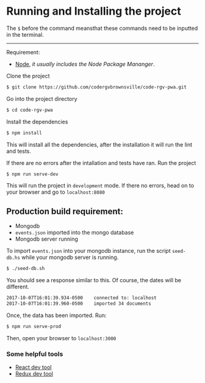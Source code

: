 # Running and Installing the project

The `$` before the command meansthat these commands need to be inputted in the terminal.
***

Requirement:
* [Node](https://nodejs.org/en/), _it usually includes the Node Package Mananger_.

Clone the project
```sh
$ git clone https://github.com/codergvbrownsville/code-rgv-pwa.git
```

Go into the project directory
```sh
$ cd code-rgv-pwa
```

Install the dependencies
```sh
$ npm install
```
This will install all the dependencies, after the installation it will run the lint
and tests.

If there are no errors after the intallation and tests have ran. Run the project
```sh
$ npm run serve-dev
```
This will run the project in `development` mode. If there no errors, head on to your 
browser and go to `localhost:8080`

## Production build requirement:
* Mongodb
* `events.json` imported into the mongo database
* Mongodb server running

To import `events.json` into your mongodb instance, run the script `seed-db.hs` while your mongodb server is running.
```sh
$ ./seed-db.sh
```
You should see a response similar to this. Of course, the dates will be different.
```sh
2017-10-07T16:01:39.934-0500	connected to: localhost
2017-10-07T16:01:39.960-0500	imported 34 documents
```
Once, the data has been imported. Run:
```sh
$ npm run serve-prod
```
Then, open your browser to `localhost:3000`

### Some helpful tools
* [React dev tool](https://chrome.google.com/webstore/detail/react-developer-tools/fmkadmapgofadopljbjfkapdkoienihi)
* [Redux dev tool](https://chrome.google.com/webstore/detail/redux-devtools/lmhkpmbekcpmknklioeibfkpmmfibljd)